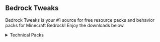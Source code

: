 ## Bedrock Tweaks

Bedrock Tweaks is your #1 source for free resource packs and behavior packs for Minecraft Bedrock! Enjoy the downloads below.
<link href="style.css" rel="stylesheet">

<div 
 style="-moz-user-select: none; -webkit-user-select: none; -ms-user-select:none; user-select:none;-o-user-select:none;" 
 unselectable="on"
 onselectstart="return false;" 
 onmousedown="return false;">
<details>
<summary>Technical Packs</summary>
<br>
Download Button:<br>
{% include mainpage.html %}
<br><br>
</details>
</div>
